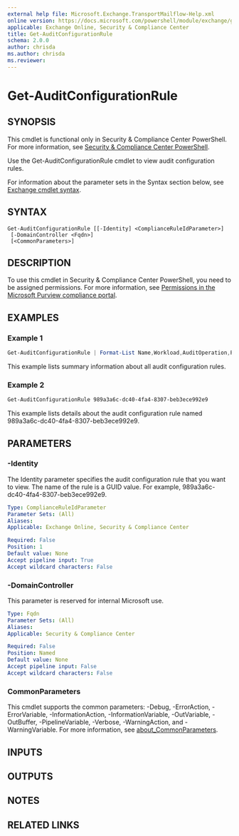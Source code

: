 ```yaml
---
external help file: Microsoft.Exchange.TransportMailflow-Help.xml
online version: https://docs.microsoft.com/powershell/module/exchange/get-auditconfigurationrule
applicable: Exchange Online, Security & Compliance Center
title: Get-AuditConfigurationRule
schema: 2.0.0
author: chrisda
ms.author: chrisda
ms.reviewer:
---
```


# Get-AuditConfigurationRule

## SYNOPSIS
This cmdlet is functional only in Security & Compliance Center PowerShell. For more information, see [Security & Compliance Center PowerShell](https://docs.microsoft.com/powershell/exchange/scc-powershell).

Use the Get-AuditConfigurationRule cmdlet to view audit configuration rules.

For information about the parameter sets in the Syntax section below, see [Exchange cmdlet syntax](https://docs.microsoft.com/powershell/exchange/exchange-cmdlet-syntax).

## SYNTAX

```
Get-AuditConfigurationRule [[-Identity] <ComplianceRuleIdParameter>]
 [-DomainController <Fqdn>]
 [<CommonParameters>]
```

## DESCRIPTION
To use this cmdlet in Security & Compliance Center PowerShell, you need to be assigned permissions. For more information, see [Permissions in the Microsoft Purview compliance portal](https://docs.microsoft.com/microsoft-365/compliance/microsoft-365-compliance-center-permissions).

## EXAMPLES

### Example 1
```powershell
Get-AuditConfigurationRule | Format-List Name,Workload,AuditOperation,Policy
```

This example lists summary information about all audit configuration rules.

### Example 2
```powershell
Get-AuditConfigurationRule 989a3a6c-dc40-4fa4-8307-beb3ece992e9
```

This example lists details about the audit configuration rule named 989a3a6c-dc40-4fa4-8307-beb3ece992e9.

## PARAMETERS

### -Identity
The Identity parameter specifies the audit configuration rule that you want to view. The name of the rule is a GUID value. For example, 989a3a6c-dc40-4fa4-8307-beb3ece992e9.

```yaml
Type: ComplianceRuleIdParameter
Parameter Sets: (All)
Aliases:
Applicable: Exchange Online, Security & Compliance Center

Required: False
Position: 1
Default value: None
Accept pipeline input: True
Accept wildcard characters: False
```

### -DomainController
This parameter is reserved for internal Microsoft use.

```yaml
Type: Fqdn
Parameter Sets: (All)
Aliases:
Applicable: Security & Compliance Center

Required: False
Position: Named
Default value: None
Accept pipeline input: False
Accept wildcard characters: False
```

### CommonParameters
This cmdlet supports the common parameters: -Debug, -ErrorAction, -ErrorVariable, -InformationAction, -InformationVariable, -OutVariable, -OutBuffer, -PipelineVariable, -Verbose, -WarningAction, and -WarningVariable. For more information, see [about_CommonParameters](https://go.microsoft.com/fwlink/p/?LinkID=113216).

## INPUTS

###  

## OUTPUTS

###  

## NOTES

## RELATED LINKS
